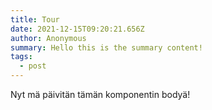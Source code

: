 ```yaml
---
title: Tour
date: 2021-12-15T09:20:21.656Z
author: Anonymous
summary: Hello this is the summary content!
tags:
  - post
---
```

Nyt mä päivitän tämän komponentin bodyä!